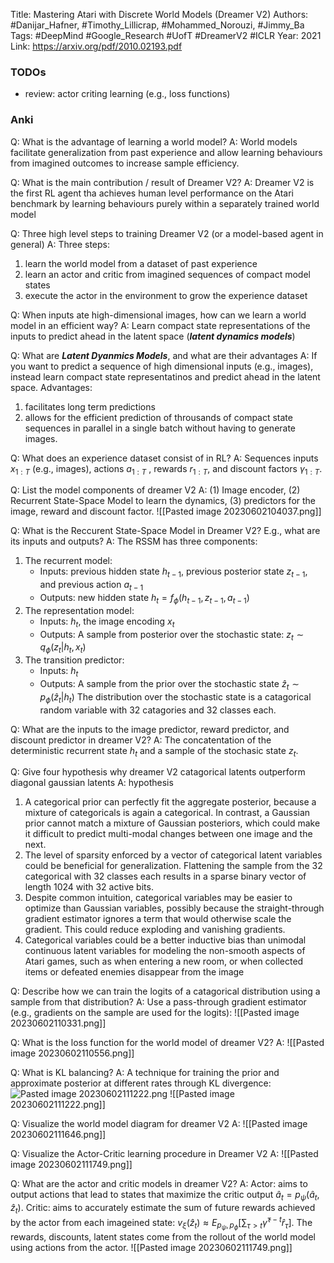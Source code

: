 Title: Mastering Atari with Discrete World Models (Dreamer V2)
Authors: #Danijar_Hafner, #Timothy_Lillicrap, #Mohammed_Norouzi, #Jimmy_Ba
Tags: #DeepMind #Google_Research #UofT #DreamerV2 #ICLR 
Year: 2021
Link: https://arxiv.org/pdf/2010.02193.pdf 

### TODOs

- review: actor criting learning (e.g., loss functions)

### Anki


Q: What is the advantage of learning a world model?
A: World models facilitate generalization from past experience and allow learning behaviours from imagined outcomes to increase sample efficiency. 
<!--ID: 1685719949092-->


Q: What is the main contribution / result of Dreamer V2?
A: Dreamer V2 is the first RL agent tha achieves human level performance on the Atari benchmark by learning behaviours purely within a separately trained world model
<!--ID: 1685719949097-->


Q:  Three high level steps to training Dreamer V2 (or a model-based agent in general)
A: Three steps:
1. learn the world model from a dataset of past experience
2. learn an actor and critic from imagined sequences of compact model states
3. execute the actor in the environment to grow the experience dataset
<!--ID: 1685719949100-->


Q: When inputs ate high-dimensional images, how can we learn a world model in an efficient way?
A: Learn compact state representations of the inputs to predict ahead in the latent space (***latent dynamics models***)
<!--ID: 1685719949103-->


Q: What are ***Latent Dyanmics Models***, and what are their advantages
A: If you want to predict a sequence of high dimensional inputs (e.g., images), instead learn compact state representatinos and predict ahead in the latent space. Advantages:
1. facilitates long term predictions
2. allows for the efficient prediction of throusands of compact state sequences in parallel in a single batch without having to generate images.
<!--ID: 1685719949105-->


Q: What does an experience dataset consist of in RL?
A: Sequences inputs $x_{1:T}$ (e.g., images), actions $a_{1:T}$ , rewards $r_{1:T}$, and discount factors $\gamma_{1:T}$.
<!--ID: 1685719949107-->


Q: List the model components of dreamer V2
A: (1) Image encoder, (2) Recurrent State-Space Model to learn the dynamics, (3) predictors for the image, reward and discount factor.
![[Pasted image 20230602104037.png]]
<!--ID: 1685719949109-->



Q: What is the Reccurent State-Space Model in Dreamer V2? E.g., what are its inputs and outputs?
A:  The RSSM has three components:
1. The recurrent model:
	- Inputs: previous hidden state $h_{t-1}$, previous posterior state $z_{t-1}$, and previous action $a_{t-1}$
	- Outputs: new hidden state $h_t = f_\phi(h_{t-1}, z_{t-1}, a_{t-1})$
2. The representation model: 
	- Inputs: $h_t$, the image encoding $x_t$ 
	- Outputs: A sample from posterior over the stochastic state: $z_t \sim q_\phi(z_t | h_t, x_t)$
3. The transition predictor:
	- Inputs: $h_t$
	- Outputs: A sample from the prior over the stochastic state $\hat{z}_t  \sim p_\phi(\hat{z}_t | h_t)$
The distribution over the stochastic state is a catagorical random variable with 32 catagories and 32 classes each. 
<!--ID: 1685719949111-->


Q: What are the inputs to the image predictor, reward predictor, and discount predictor in dreamer V2?
A: The concatentation of the deterministic recurrent state $h_t$ and a sample of the stochasic state $z_t$. 
<!--ID: 1685719949114-->


Q: Give four hypothesis why dreamer V2 catagorical latents outperform diagonal gaussian latents
A: hypothesis
1.  A categorical prior can perfectly fit the aggregate posterior, because a mixture of categoricals is again a categorical. In contrast, a Gaussian prior cannot match a mixture of Gaussian posteriors, which could make it difficult to predict multi-modal changes between one image and the next.
2. The level of sparsity enforced by a vector of categorical latent variables could be beneficial for generalization. Flattening the sample from the 32 categorical with 32 classes each results in a sparse binary vector of length 1024 with 32 active bits.
3. Despite common intuition, categorical variables may be easier to optimize than Gaussian variables, possibly because the straight-through gradient estimator ignores a term that would otherwise scale the gradient. This could reduce exploding and vanishing gradients.
4. Categorical variables could be a better inductive bias than unimodal continuous latent variables for modeling the non-smooth aspects of Atari games, such as when entering a new room, or when collected items or defeated enemies disappear from the image
<!--ID: 1685719949116-->


Q: Describe how we can train the logits of a catagorical distribution using a sample from that distribution?
A: Use a pass-through gradient estimator (e.g., gradients on the sample are used for the logits):
![[Pasted image 20230602110331.png]]
<!--ID: 1685719949118-->



Q: What is the loss function for the world model of dreamer V2?
A: ![[Pasted image 20230602110556.png]]
<!--ID: 1685719949121-->


Q: What is KL balancing?
A: A technique for training the prior and approximate posterior at different rates through KL divergence:![Pasted image 20230602111222.png](app://9a4aa2fc00c81112116c5393a69c73ee5862/Users/benagro/research_papers/Pasted%20image%2020230602111222.png?1685718742771)
![[Pasted image 20230602111222.png]]
<!--ID: 1685719949123-->






Q: Visualize the world model diagram for dreamer V2
A: ![[Pasted image 20230602111646.png]] 
<!--ID: 1685719949125-->


Q: Visualize the Actor-Critic learning procedure in Dreamer V2
A: ![[Pasted image 20230602111749.png]] 
<!--ID: 1685719949127-->



Q: What are the actor and critic models in dreamer V2?
A: Actor: aims to output actions that lead to states that maximize the critic output $\hat{a}_t  = p_\psi(\hat{a}_t, \hat{z}_t)$. Critic: aims to accurately estimate the sum of future rewards achieved by the actor from each imageined state: $v_\xi(\hat{z}_t) \approx E_{p_\psi, p_\phi}[\sum_{\tau > t} \hat{\gamma}^{\tau - t} \hat{r}_\tau]$. The rewards, discounts, latent states come from the rollout of the world model using actions from the actor.
![[Pasted image 20230602111749.png]] 
<!--ID: 1685719949129-->







